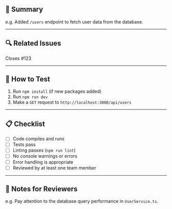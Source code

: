 ## 📌 Summary

<!-- A short summary of the changes introduced in this PR -->
e.g. Added `/users` endpoint to fetch user data from the database.

---

## 🔍 Related Issues

<!-- Link any related issues or tasks (if applicable) -->
Closes #123

---

## 🧪 How to Test

<!-- Instructions for reviewers to test this PR -->
1. Run `npm install` (if new packages added)
2. Run `npm run dev`
3. Make a `GET` request to `http://localhost:3000/api/users`

---

## 📋 Checklist

<!-- Tick all that apply -->
- [ ] Code compiles and runs
- [ ] Tests pass
- [ ] Linting passes (`npm run lint`)
- [ ] No console warnings or errors
- [ ] Error handling is appropriate
- [ ] Reviewed by at least one team member

---

## 🧠 Notes for Reviewers

<!-- Anything reviewers should pay extra attention to -->
e.g. Pay attention to the database query performance in `UserService.ts`.
